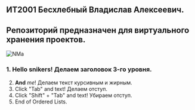 ## ИТ2001 Бесхлебный Владислав Алексеевич.

## Репозиторий предназначен для виртуального хранения проектов.
![NMa](https://user-images.githubusercontent.com/125956002/220421595-826ec5d8-5f45-467a-8ba2-8e074458a979.jpg)
  
### 1. Hello snikers! Делаем заголовок 3-го уровня.
2. **And** *me*! Делаем текст курсивным  и жирным.  
  3. Click "Tab" and text! Делаем отступ.
4. Click "Shift" + "Tab" and text! Убираем отступ.
5. End of Ordered Lists.
